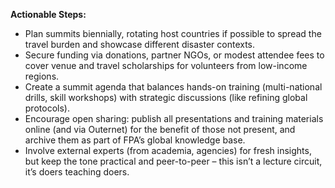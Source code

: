 **Actionable Steps:**  
- Plan summits biennially, rotating host countries if possible to spread the travel burden and showcase different disaster contexts.  
- Secure funding via donations, partner NGOs, or modest attendee fees to cover venue and travel scholarships for volunteers from low-income regions.  
- Create a summit agenda that balances hands-on training (multi-national drills, skill workshops) with strategic discussions (like refining global protocols).  
- Encourage open sharing: publish all presentations and training materials online (and via Outernet) for the benefit of those not present, and archive them as part of FPA’s global knowledge base.  
- Involve external experts (from academia, agencies) for fresh insights, but keep the tone practical and peer-to-peer – this isn’t a lecture circuit, it’s doers teaching doers.